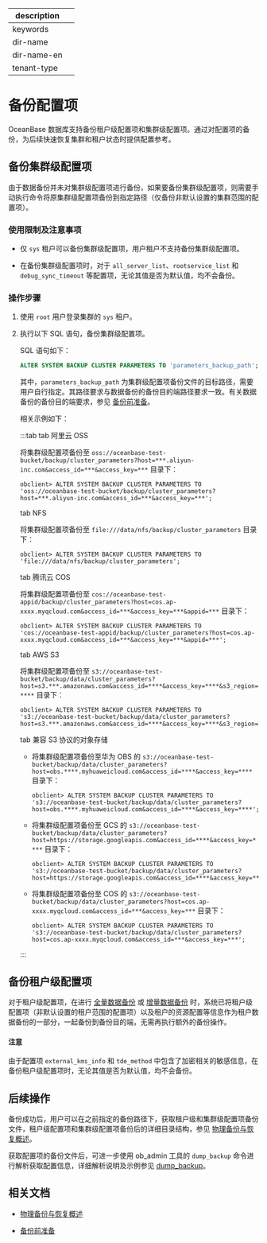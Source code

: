 |description||
|---|---|
|keywords||
|dir-name||
|dir-name-en||
|tenant-type||

# 备份配置项

OceanBase 数据库支持备份租户级配置项和集群级配置项。通过对配置项的备份，为后续快速恢复集群和租户状态时提供配置参考。

## 备份集群级配置项

由于数据备份并未对集群级配置项进行备份，如果要备份集群级配置项，则需要手动执行命令将原集群级配置项备份到指定路径（仅备份非默认设置的集群范围的配置项）。

### 使用限制及注意事项

* 仅 `sys` 租户可以备份集群级配置项，用户租户不支持备份集群级配置项。

* 在备份集群级配置项时，对于 `all_server_list`、`rootservice_list` 和 `debug_sync_timeout` 等配置项，无论其值是否为默认值，均不会备份。

### 操作步骤

1. 使用 `root` 用户登录集群的 `sys` 租户。

2. 执行以下 SQL 语句，备份集群级配置项。

   SQL 语句如下：

   ```sql
   ALTER SYSTEM BACKUP CLUSTER PARAMETERS TO 'parameters_backup_path';
   ```

   其中，`parameters_backup_path` 为集群级配置项备份文件的目标路径，需要用户自行指定。其路径要求与数据备份的备份目的端路径要求一致。有关数据备份的备份目的端要求，参见 [备份前准备](100.preparation-before-data-backup.md)。

   相关示例如下：

   :::tab
   tab 阿里云 OSS

   将集群级配置项备份至 `oss://oceanbase-test-bucket/backup/cluster_parameters?host=***.aliyun-inc.com&access_id=***&access_key=***` 目录下：

   ```shell
   obclient> ALTER SYSTEM BACKUP CLUSTER PARAMETERS TO 'oss://oceanbase-test-bucket/backup/cluster_parameters?host=***.aliyun-inc.com&access_id=***&access_key=***';
   ```

   tab NFS

   将集群级配置项备份至 `file:///data/nfs/backup/cluster_parameters` 目录下：

   ```shell
   obclient> ALTER SYSTEM BACKUP CLUSTER PARAMETERS TO 'file:///data/nfs/backup/cluster_parameters';
   ```

   tab 腾讯云 COS

   将集群级配置项备份至 `cos://oceanbase-test-appid/backup/cluster_parameters?host=cos.ap-xxxx.myqcloud.com&access_id=***&access_key=***&appid=***` 目录下：

   ```shell
   obclient> ALTER SYSTEM BACKUP CLUSTER PARAMETERS TO 'cos://oceanbase-test-appid/backup/cluster_parameters?host=cos.ap-xxxx.myqcloud.com&access_id=***&access_key=***&appid=***';
   ```

   tab AWS S3

   将集群级配置项备份至 `s3://oceanbase-test-bucket/backup/data/cluster_parameters?host=s3.***.amazonaws.com&access_id=****&access_key=****&s3_region=****` 目录下：

   ```shell
   obclient> ALTER SYSTEM BACKUP CLUSTER PARAMETERS TO 's3://oceanbase-test-bucket/backup/data/cluster_parameters?host=s3.***.amazonaws.com&access_id=****&access_key=****&s3_region=****';
   ```

   tab 兼容 S3 协议的对象存储

   * 将集群级配置项备份至华为 OBS 的 `s3://oceanbase-test-bucket/backup/data/cluster_parameters?host=obs.****.myhuaweicloud.com&access_id=****&access_key=****` 目录下：

      ```shell
      obclient> ALTER SYSTEM BACKUP CLUSTER PARAMETERS TO 's3://oceanbase-test-bucket/backup/data/cluster_parameters?host=obs.****.myhuaweicloud.com&access_id=****&access_key=****';
      ```

   * 将集群级配置项备份至 GCS 的 `s3://oceanbase-test-bucket/backup/data/cluster_parameters?host=https://storage.googleapis.com&access_id=****&access_key=****` 目录下：

      ```shell
      obclient> ALTER SYSTEM BACKUP CLUSTER PARAMETERS TO 's3://oceanbase-test-bucket/backup/data/cluster_parameters?host=https://storage.googleapis.com&access_id=****&access_key=****';
      ```

   * 将集群级配置项备份至 COS 的 `s3://oceanbase-test-bucket/backup/data/cluster_parameters?host=cos.ap-xxxx.myqcloud.com&access_id=***&access_key=***` 目录下：

      ```shell
      obclient> ALTER SYSTEM BACKUP CLUSTER PARAMETERS TO 's3://oceanbase-test-bucket/backup/data/cluster_parameters?host=cos.ap-xxxx.myqcloud.com&access_id=***&access_key=***';
      ```
   :::

## 备份租户级配置项

对于租户级配置项，在进行 [全量数据备份](200.initiate-full-data-backup.md) 或 [增量数据备份](300.initiate-incremental-data-backup.md) 时，系统已将租户级配置项（非默认设置的租户范围的配置项）以及租户的资源配置等信息作为租户数据备份的一部分，一起备份到备份目的端，无需再执行额外的备份操作。

<main id="notice" type='notice'>
<h4>注意</h4>
<p>由于配置项 <code>external_kms_info</code> 和 <code>tde_method</code> 中包含了加密相关的敏感信息，在备份租户级配置项时，无论其值是否为默认值，均不会备份。</p>
</main>

## 后续操作

备份成功后，用户可以在之前指定的备份路径下，获取租户级和集群级配置项备份文件，租户级配置项和集群级配置项备份后的详细目录结构，参见 [物理备份与恢复概述](../100.overview-of-physical-backup-and-recovery.md)。

获取配置项的备份文件后，可进一步使用 ob_admin 工具的 `dump_backup` 命令进行解析获取配置信息，详细解析说明及示例参见 [dump_backup](../../../700.reference/1500.components-and-tools/100.manage/200.ob-admin/400.backup-and-recovery/600.dump-backup.md)。

## 相关文档

* [物理备份与恢复概述](../100.overview-of-physical-backup-and-recovery.md)

* [备份前准备](100.preparation-before-data-backup.md)
